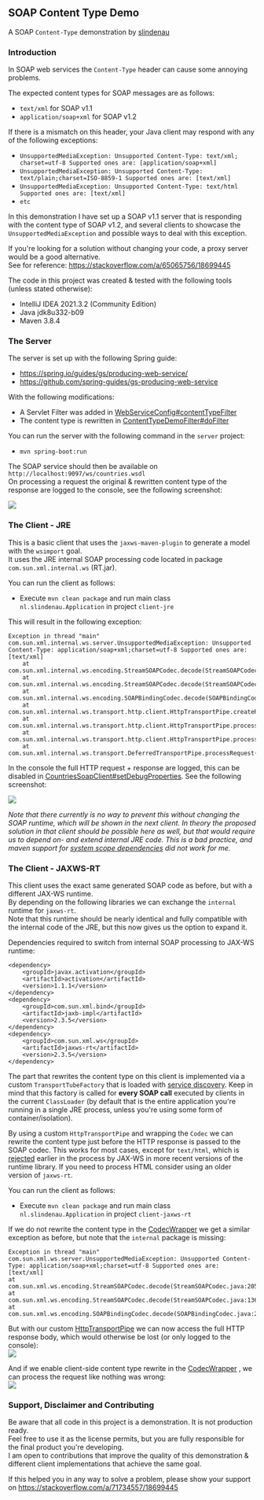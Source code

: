 ## SOAP Content Type Demo
A SOAP `Content-Type` demonstration by [slindenau](https://github.com/s-lindenau)

### Introduction
In SOAP web services the `Content-Type` header can cause some annoying problems.

The expected content types for SOAP messages are as follows:
- `text/xml` for SOAP v1.1
- `application/soap+xml` for SOAP v1.2

If there is a mismatch on this header, your Java client may respond with any of the following exceptions: 
- `UnsupportedMediaException: Unsupported Content-Type: text/xml; charset=utf-8 Supported ones are: [application/soap+xml]`
- `UnsupportedMediaException: Unsupported Content-Type: text/plain;charset=ISO-8859-1 Supported ones are: [text/xml]`
- `UnsupportedMediaException: Unsupported Content-Type: text/html Supported ones are: [text/xml]`
- `etc`

In this demonstration I have set up a SOAP v1.1 server that is responding with the content type of SOAP v1.2, 
and several clients to showcase the `UnsupportedMediaException` and possible ways to deal with this exception.

If you're looking for a solution without changing your code, a proxy server would be a good alternative.  
See for reference: https://stackoverflow.com/a/65065756/18699445

The code in this project was created & tested with the following tools (unless stated otherwise):
- IntelliJ IDEA 2021.3.2 (Community Edition)
- Java jdk8u332-b09
- Maven 3.8.4

### The Server
The server is set up with the following Spring guide:
- https://spring.io/guides/gs/producing-web-service/ 
- https://github.com/spring-guides/gs-producing-web-service

With the following modifications:
- A Servlet Filter was added in [WebServiceConfig#contentTypeFilter](https://github.com/s-lindenau/SoapContentTypeDemo/blob/master/server/src/main/java/nl/slindenau/producingwebservice/WebServiceConfig.java#L46)
- The content type is rewritten in [ContentTypeDemoFilter#doFilter](https://github.com/s-lindenau/SoapContentTypeDemo/blob/master/server/src/main/java/nl/slindenau/soap/demo/ContentTypeDemoFilter.java#L22)


You can run the server with the following command in the `server` project:
- `mvn spring-boot:run`

The  SOAP service should then be available on `http://localhost:9097/ws/countries.wsdl`  
On processing a request the original & rewritten content type of the response are logged to the console, see the following screenshot:

<a href="https://raw.githubusercontent.com/s-lindenau/SoapContentTypeDemo/master/blob/soap-server.PNG" target="_blank"><img src="https://raw.githubusercontent.com/s-lindenau/SoapContentTypeDemo/master/blob/soap-server-thumb.PNG"/></a>

### The Client - JRE
This is a basic client that uses the `jaxws-maven-plugin` to generate a model with the `wsimport` goal.  
It uses the JRE internal SOAP processing code located in package `com.sun.xml.internal.ws` (RT.jar).

You can run the client as follows: 
- Execute `mvn clean package` and run main class `nl.slindenau.Application` in project `client-jre`

This will result in the following exception:
```
Exception in thread "main" com.sun.xml.internal.ws.server.UnsupportedMediaException: Unsupported Content-Type: application/soap+xml;charset=utf-8 Supported ones are: [text/xml]
	at com.sun.xml.internal.ws.encoding.StreamSOAPCodec.decode(StreamSOAPCodec.java:220)
	at com.sun.xml.internal.ws.encoding.StreamSOAPCodec.decode(StreamSOAPCodec.java:151)
	at com.sun.xml.internal.ws.encoding.SOAPBindingCodec.decode(SOAPBindingCodec.java:299)
	at com.sun.xml.internal.ws.transport.http.client.HttpTransportPipe.createResponsePacket(HttpTransportPipe.java:268)
	at com.sun.xml.internal.ws.transport.http.client.HttpTransportPipe.process(HttpTransportPipe.java:217)
	at com.sun.xml.internal.ws.transport.http.client.HttpTransportPipe.processRequest(HttpTransportPipe.java:130)
	at com.sun.xml.internal.ws.transport.DeferredTransportPipe.processRequest(DeferredTransportPipe.java:95)
```
In the console the full HTTP request + response are logged, 
this can be disabled in [CountriesSoapClient#setDebugProperties](https://github.com/s-lindenau/SoapContentTypeDemo/blob/master/client-jre/src/main/java/nl/slindenau/soap/client/CountriesSoapClient.java#L29).
See the following screenshot:

<a href="https://raw.githubusercontent.com/s-lindenau/SoapContentTypeDemo/master/blob/soap-client-jre.PNG" target="_blank"><img src="https://raw.githubusercontent.com/s-lindenau/SoapContentTypeDemo/master/blob/soap-client-jre-thumb.PNG"/></a>

*Note that there currently is no way to prevent this without changing the SOAP runtime, which will be shown in the next client.
In theory the proposed solution in that client should be possible here as well, but that would require us to depend on- and extend internal JRE code. 
This is a bad practice, and maven support for [system scope dependencies](https://stackoverflow.com/questions/13121954/maven-cant-compile-class-which-depends-on-rt-jar) 
did not work for me.*

### The Client - JAXWS-RT
This client uses the exact same generated SOAP code as before, but with a different JAX-WS runtime.  
By depending on the following libraries we can exchange the `internal` runtime for `jaxws-rt`.  
Note that this runtime should be nearly identical and fully compatible with the internal code of the JRE, 
but this now gives us the option to expand it.

Dependencies required to switch from internal SOAP processing to JAX-WS runtime:

```
<dependency>
    <groupId>javax.activation</groupId>
    <artifactId>activation</artifactId>
    <version>1.1.1</version>
</dependency>
<dependency>
    <groupId>com.sun.xml.bind</groupId>
    <artifactId>jaxb-impl</artifactId>
    <version>2.3.5</version>
</dependency>
<dependency>
    <groupId>com.sun.xml.ws</groupId>
    <artifactId>jaxws-rt</artifactId>
    <version>2.3.5</version>
</dependency>
```

The part that rewrites the content type on this client is implemented via a custom `TransportTubeFactory` 
that is loaded with [service discovery](https://www.javadoc.io/doc/com.sun.xml.ws/jaxws-rt/latest/com.sun.xml.ws/com/sun/xml/ws/api/pipe/TransportTubeFactory.html).
Keep in mind that this factory is called for **every SOAP call** executed by clients in the current `ClassLoader` 
(by default that is the entire application you're running in a single JRE process, unless you're using some form of container/isolation).

By using a custom `HttpTransportPipe` and wrapping the `Codec` we can rewrite the content type just before the HTTP response is passed to the SOAP codec. 
This works for most cases, except for `text/html`, which is [rejected](https://github.com/eclipse-ee4j/metro-jax-ws/blob/2.3.5/jaxws-ri/runtime/rt/src/main/java/com/sun/xml/ws/transport/http/client/HttpTransportPipe.java#L262) 
earlier in the process by JAX-WS in more recent versions of the runtime library. If you need to process HTML consider using an older version of `jaxws-rt`.

You can run the client as follows:
- Execute `mvn clean package` and run main class `nl.slindenau.Application` in project `client-jaxws-rt`

If we do not rewrite the content type in the [CodecWrapper](https://github.com/s-lindenau/SoapContentTypeDemo/blob/master/client-jaxws-rt/src/main/java/nl/slindenau/soap/transport/CodecWrapper.java#L16) 
we get a similar exception as before, but note that the `internal` package is missing:

```
Exception in thread "main" com.sun.xml.ws.server.UnsupportedMediaException: Unsupported Content-Type: application/soap+xml;charset=utf-8 Supported ones are: [text/xml]
at com.sun.xml.ws.encoding.StreamSOAPCodec.decode(StreamSOAPCodec.java:205)
at com.sun.xml.ws.encoding.StreamSOAPCodec.decode(StreamSOAPCodec.java:136)
at com.sun.xml.ws.encoding.SOAPBindingCodec.decode(SOAPBindingCodec.java:289)
```

But with our custom [HttpTransportPipe](https://github.com/s-lindenau/SoapContentTypeDemo/blob/master/client-jaxws-rt/src/main/java/nl/slindenau/soap/transport/HttpTransportPipeImpl.java#L41)
we can now access the full HTTP response body, which would otherwise be lost (or only logged to the console):  
<a href="https://raw.githubusercontent.com/s-lindenau/SoapContentTypeDemo/master/blob/soap-client-jaxws-rt-1.PNG" target="_blank"><img src="https://raw.githubusercontent.com/s-lindenau/SoapContentTypeDemo/master/blob/soap-client-jaxws-rt-1-thumb.PNG"/></a>

And if we enable client-side content type rewrite in the [CodecWrapper](https://github.com/s-lindenau/SoapContentTypeDemo/blob/master/client-jaxws-rt/src/main/java/nl/slindenau/soap/transport/CodecWrapper.java#L16)
, we can process the request like nothing was wrong:  
<a href="https://raw.githubusercontent.com/s-lindenau/SoapContentTypeDemo/master/blob/soap-client-jaxws-rt-2.PNG" target="_blank"><img src="https://raw.githubusercontent.com/s-lindenau/SoapContentTypeDemo/master/blob/soap-client-jaxws-rt-2-thumb.PNG"/></a>

### Support, Disclaimer and Contributing

Be aware that all code in this project is a demonstration. It is not production ready.  
Feel free to use it as the license permits, but you are fully responsible for the final product you're developing.  
I am open to contributions that improve the quality of this demonstration & different client implementations that achieve the same goal.

If this helped you in any way to solve a problem, please show your support on https://stackoverflow.com/a/71734557/18699445